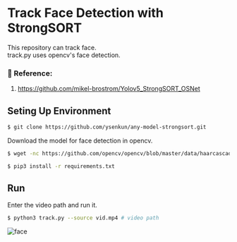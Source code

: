 # Track Face Detection with StrongSORT

This repository can track face.  
track.py uses opencv's face detection.

### :raising_hand: Reference:
1. https://github.com/mikel-brostrom/Yolov5_StrongSORT_OSNet

## Seting Up Environment

```bash
$ git clone https://github.com/ysenkun/any-model-strongsort.git
```

Download the model for face detection in opencv.
```bash
$ wget -nc https://github.com/opencv/opencv/blob/master/data/haarcascades/haarcascade_frontalface_default.xml -O ./haarcascade_frontalface_default.xml
```

```bash
$ pip3 install -r requirements.txt
```
### 

## Run
Enter the video path and run it.
```bash
$ python3 track.py --source vid.mp4 # video path
```
![face](https://user-images.githubusercontent.com/82140392/180652961-dc979cc1-d38d-427f-baba-3ad5b73d2a79.gif)

